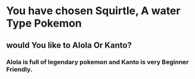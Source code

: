 # You have chosen Squirtle, A water Type Pokemon


## would You like to Alola Or Kanto?

### Alola is full of legendary pokemon and Kanto is very Beginner Friendly.
